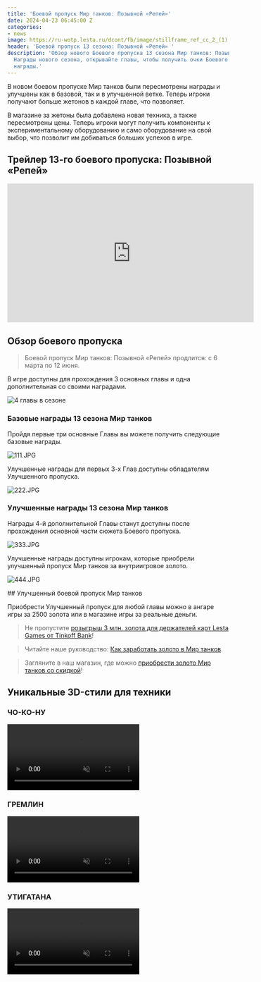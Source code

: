 ```yaml
---
title: 'Боевой пропуск Мир танков: Позывной «Репей»'
date: 2024-04-23 06:45:00 Z
categories:
- news
image: https://ru-wotp.lesta.ru/dcont/fb/image/stillframe_ref_cc_2_(1).jpg
header: 'Боевой пропуск 13 сезона: Позывной «Репей» '
description: 'Обзор нового Боевого пропуска 13 сезона Мир танков: Позывной «Репей».
  Награды нового сезона, открывайте главы, чтобы получить очки Боевого пропуска и
  награды.'
---
```


В новом боевом пропуске Мир танков были пересмотрены награды и улучшены как в базовой, так и в улучшенной ветке. Теперь игроки получают больше жетонов в каждой главе, что позволяет.

В магазине за жетоны была добавлена новая техника, а также пересмотрены цены. Теперь игроки могут получить компоненты к экспериментальному оборудованию и само оборудование на свой выбор, что позволит им добиваться больших успехов в игре.

## Трейлер 13-го боевого пропуска: Позывной «Репей»

<iframe width="560" height="315" src="https://www.youtube.com/embed/Y9998X5NSCY?si=ahOIdR7Cw9hYi-6z" title="YouTube video player" frameborder="0" allow="accelerometer; autoplay; clipboard-write; encrypted-media; gyroscope; picture-in-picture; web-share" referrerpolicy="strict-origin-when-cross-origin" allowfullscreen></iframe>

## Обзор боевого пропуска

> Боевой пропуск Мир танков: Позывной «Репей» продлится: с 6 марта по 12 июня.

В игре доступны для прохождения 3 основных главы и одна дополнительная со своими наградами.

![4 главы в сезоне](https://ru-wotp.lesta.ru/dcont/fb/image/shot_0070.jpg)

### Базовые награды 13 сезона Мир танков

Пройдя первые три основные Главы вы можете получить следующие базовые награды.

![111.JPG](/uploads/111.JPG)

Улучшенные награды для первых 3-х Глав доступны обладателям Улучшенного пропуска.

![222.JPG](/uploads/222.JPG)

### Улучшенные награды 13 сезона Мир танков

Награды 4-й дополнительной Главы станут доступны после прохождения основной части сюжета Боевого пропуска.

![333.JPG](/uploads/333.JPG)

Улучшенные награды доступны игрокам, которые приобрели улучшенный пропуск Мир танков за внутриигровое золото.

![444.JPG](/uploads/444.JPG)

\## Улучшенный боевой пропуск Мир танков

Приобрести Улучшенный пропуск для любой главы можно в ангаре игры за 2500 золота или в магазине игры за реальные деньги. 

> Не пропустите [розыгрыш 3 млн. золота для держателей карт Lesta Games от Tinkoff Bank](/rozyghrysh-3-mln-zolota-ot-tinkoff-bank)!

> Читайте наше руководство: [Как заработать золото в Мир танков](/mir-tankov-kak-poluchit-zoloto-v-ighrie).

> Загляните в наш магазин, где можно [приобрести золото Мир танков со скидкой](/shop)!

## Уникальные 3D-стили для техники

### ЧО-КО-НУ

<video src="https://tanki-media-content.tanki.su/tanki-media/video/BZ_75.webm" preload="auto" autoplay="autoplay" loop="loop" muted="muted" data-gtm-vis-has-fired92799575_82="1" data-gtm-vis-has-fired92799575_83="1"></video>

### ГРЕМЛИН

<video src="https://tanki-media-content.tanki.su/tanki-media/video/Concept_no5.webm" preload="auto" autoplay="autoplay" loop="loop" muted="muted" data-gtm-vis-has-fired92799575_82="1" data-gtm-vis-has-fired92799575_83="1"></video>

### УТИГАТАНА

<video src="https://tanki-media-content.tanki.su/tanki-media/video/Ho-Ri-3.webm" preload="auto" autoplay="autoplay" loop="loop" muted="muted" data-gtm-vis-has-fired92799575_82="1" data-gtm-vis-has-fired92799575_83="1"></video>

